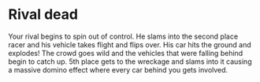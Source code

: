 # Rival dead  
Your rival begins to spin out of control. He slams into  the second place racer and his vehicle takes flight and flips over. His car hits the ground and explodes! The crowd goes wild and the vehicles that were falling behind begin to catch up. 5th place gets to the wreckage and slams into it causing a massive domino effect where every car behind you gets involved.

